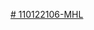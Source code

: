 [# 110122106-MHL](https://drive.google.com/file/d/1-ZTvZEz35WvqZYVclBYFs0zJEn5xgY44/view?usp=sharing)
